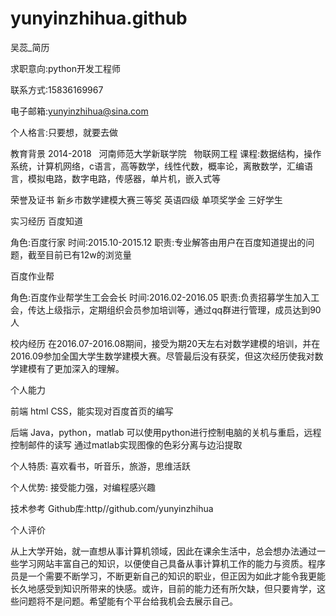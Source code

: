 # yunyinzhihua.github
吴蕊_简历


求职意向:python开发工程师

联系方式:15836169967

电子邮箱:yunyinzhihua@sina.com

个人格言:只要想，就要去做

教育背景
2014-2018   河南师范大学新联学院   物联网工程
课程:数据结构，操作系统，计算机网络，c语言，高等数学，线性代数，概率论，离散数学，汇编语言，模拟电路，数字电路，传感器，单片机，嵌入式等

荣誉及证书
新乡市数学建模大赛三等奖
英语四级
单项奖学金
三好学生

实习经历
百度知道  

角色:百度行家
时间:2015.10-2015.12
职责:专业解答由用户在百度知道提出的问题，截至目前已有12w的浏览量

百度作业帮

角色:百度作业帮学生工会会长
时间:2016.02-2016.05
职责:负责招募学生加入工会，传达上级指示，定期组织会员参加培训等，通过qq群进行管理，成员达到90人

校内经历
在2016.07-2016.08期间，接受为期20天左右对数学建模的培训，并在2016.09参加全国大学生数学建模大赛。尽管最后没有获奖，但这次经历使我对数学建模有了更加深入的理解。


个人能力

前端
html CSS，能实现对百度首页的编写

后端
Java，python，matlab
可以使用python进行控制电脑的关机与重启，远程控制邮件的读写
通过matlab实现图像的色彩分离与边沿提取

个人特质:
喜欢看书，听音乐，旅游，思维活跃

个人优势:
接受能力强，对编程感兴趣

技术参考
Github库:http//github.com/yunyinzhihua

个人评价

从上大学开始，就一直想从事计算机领域，因此在课余生活中，总会想办法通过一些学习网站丰富自己的知识，以便使自己具备从事计算机工作的能力与资质。程序员是一个需要不断学习，不断更新自己的知识的职业，但正因为如此才能令我更能长久地感受到知识所带来的快感。或许，目前的能力还有所欠缺，但只要肯学，这些问题将不是问题。希望能有个平台给我机会去展示自己。



